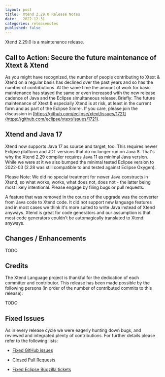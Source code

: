 ```yaml
---
layout: post
title:  Xtend 2.29.0 Release Notes
date:   2022-12-31
categories: releasenotes
published: false
---
```


Xtend 2.29.0 is a maintenance release.

## Call to Action: Secure the future maintenance of Xtext & Xtend

As you might have recognized, the number of people contributing to Xtext & Xtend on a regular basis has declined over the past years and so has the number of contributions. At the same time the amount of work for basic maintenance has stayed the same or even increased with the new release cadence of Java and the Eclipse simultaneous release. Briefly: The future maintenance of Xtext & especially Xtend is at risk, at least in the current form and as part of the Eclipse Simrel. If you care, please join the discussion in [https://github.com/eclipse/xtext/issues/1721](https://github.com/eclipse/xtext/issues/1721).

## Xtend and Java 17
Xtend now supports Java 17 as source and target, too. This requires newer Eclipse platform and JDT versions that do no longer run on Java 8. That's why the Xtend 2.29 compiler requires Java 11 as minimal Java version. While we were at it we also bumped the minimal tested Eclipse version to 2022-03 (2.28 was still compatible to and tested against Eclipse Oxygen).

Please Note: We did no special treatment for newer Java constructs in Xtend, so what works, works, what does not, does not - the latter being most likely intentional. Please engage by filing bugs or pull requests.

A feature that was removed in the course of the upgrade was the converter from Java code to Xtend code. It did not support new language features and in most cases we think it's more
suited to write Java instead of Xtend anyways. Xtend is great for code generators and our assumption is that most code generators couldn't be automagically translated to Xtend anyways.

## Changes / Enhancements

TODO

## Credits

The Xtend Language project is thankful for the dedication of each committer and contributor. This release has been made possible by the following persons (in order of the number of contributed commits to this release):

TODO

## Fixed Issues

As in every release cycle we were eagerly hunting down bugs, and reviewed and integrated plenty of contributions. For further details please refer to the following lists:

* [Fixed GitHub issues](https://github.com/search?q=is%3Aissue+milestone%3ARelease_2.29+is%3Aclosed+repo%3Aeclipse%2Fxtext-xtend&type=Issues)

* [Closed Pull Requests](https://github.com/search?q=is%3Apr+milestone%3ARelease_2.29+is%3Aclosed+repo%3Aeclipse%2Fxtext-xtend&type=Issues)

* [Fixed Eclipse Bugzilla tickets](https://bugs.eclipse.org/bugs/buglist.cgi?bug_status=RESOLVED&bug_status=VERIFIED&bug_status=CLOSED&classification=Modeling&classification=Tools&columnlist=product%2Ccomponent%2Cassigned_to%2Cbug_status%2Cresolution%2Cshort_desc%2Cchangeddate%2Ckeywords&f0=OP&f1=OP&f3=CP&f4=CP&known_name=Xtext%202.29&list_id=16618269&product=TMF&product=Xtend&query_based_on=Xtext%202.29&query_format=advanced&status_whiteboard=v2.29&status_whiteboard_type=allwordssubstr)
